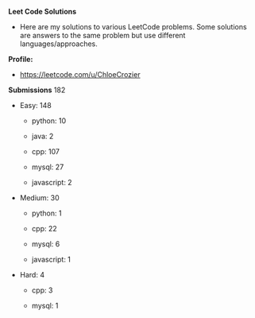 **Leet Code Solutions**

- Here are my solutions to various LeetCode problems. Some solutions are answers to the same problem but use different languages/approaches.

**Profile:**

- https://leetcode.com/u/ChloeCrozier


**Submissions** 182
- Easy: 148

  -  python: 10

  -  java: 2

  -  cpp: 107

  -  mysql: 27

  -  javascript: 2


- Medium: 30

  -  python: 1

  -  cpp: 22

  -  mysql: 6

  -  javascript: 1


- Hard: 4

  -  cpp: 3

  -  mysql: 1